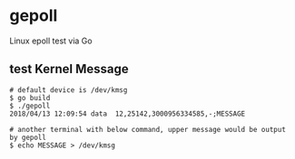 # gepoll
Linux epoll test via Go

## test Kernel Message

```
# default device is /dev/kmsg
$ go build
$ ./gepoll
2018/04/13 12:09:54 data  12,25142,3000956334585,-;MESSAGE

# another terminal with below command, upper message would be output by gepoll
$ echo MESSAGE > /dev/kmsg
```

